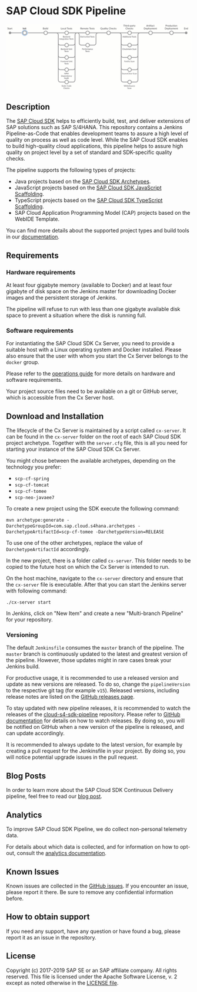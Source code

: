# SAP Cloud SDK Pipeline

![Visualisation of SAP Cloud SDK Pipeline](images/s4sdk-pipeline.gif)

## Description

The [SAP Cloud SDK](https://sap.com/s4sdk) helps to efficiently build, test, and deliver extensions of SAP solutions such as SAP S/4HANA.
This repository contains a Jenkins Pipeline-as-Code that enables development teams to assure a high level of quality on process as well as code level. While the SAP Cloud SDK enables to build high-quality cloud applications, this pipeline helps to assure high quality on project level by a set of standard and SDK-specific quality checks.

The pipeline supports the following types of projects:

* Java projects based on the [SAP Cloud SDK Archetypes](https://mvnrepository.com/artifact/com.sap.cloud.s4hana.archetypes).
* JavaScript projects based on the [SAP Cloud SDK JavaScript Scaffolding](https://github.com/SAP/cloud-s4-sdk-examples/tree/scaffolding-js).
* TypeScript projects based on the [SAP Cloud SDK TypeScript Scaffolding](https://github.com/SAP/cloud-s4-sdk-examples/tree/scaffolding-ts).
* SAP Cloud Application Programming Model (CAP) projects based on the WebIDE Template. 

You can find more details about the supported project types and build tools in our [documentation](doc/pipeline/build-tools.md).

## Requirements

### Hardware requirements

At least four gigabyte memory (available to Docker) and at least four gigabyte of disk space on the Jenkins master for downloading Docker images and the persistent storage of Jenkins.

The pipeline will refuse to run with less than one gigabyte available disk space to prevent a situation where the disk is running full.

### Software requirements

For instantiating the SAP Cloud SDK Cx Server, you need to provide a suitable host with a Linux operating system and Docker installed.
Please also ensure that the user with whom you start the Cx Server belongs to the `docker` group.

Please refer to the [operations guide](https://github.com/SAP/cloud-s4-sdk-pipeline/blob/master/doc/operations/operations-guide.md#system-requirement) for more details on hardware and software requirements.

Your project source files need to be available on a git or GitHub server, which is accessible from the Cx Server host.

## Download and Installation

The lifecycle of the Cx Server is maintained by a script called `cx-server`.
It can be found in the `cx-server` folder on the root of each SAP Cloud SDK project archetype.
Together with the `server.cfg` file, this is all you need for starting your instance of the SAP Cloud SDK Cx Server.

You might chose between the available archetypes, depending on the technology you prefer:

- `scp-cf-spring`
- `scp-cf-tomcat`
- `scp-cf-tomee`
- `scp-neo-javaee7`

To create a new project using the SDK execute the following command:

```shell
mvn archetype:generate -DarchetypeGroupId=com.sap.cloud.s4hana.archetypes -DarchetypeArtifactId=scp-cf-tomee -DarchetypeVersion=RELEASE
```

To use one of the other archetypes, replace the value of `DarchetypeArtifactId` accordingly.

In the new project, there is a folder called `cx-server`.
This folder needs to be copied to the future host on which the Cx Server is intended to run.

On the host machine, navigate to the `cx-server` directory and ensure that the `cx-server` file is executable.
After that you can start the Jenkins server with following command:

```shell
./cx-server start
```

In Jenkins, click on "New Item" and create a new "Multi-branch Pipeline" for your repository.  

### Versioning

The default `Jenkinsfile` consumes the `master` branch of the pipeline.
The `master` branch is continuously updated to the latest and greatest version of the pipeline.
However, those updates might in rare cases break your Jenkins build.

For productive usage, it is recommended to use a released version and update as new versions are released.
To do so, change the `pipelineVersion` to the respective git tag (for example `v15`).
Released versions, including release notes are listed on the [GitHub releases page](https://github.com/SAP/cloud-s4-sdk-pipeline/releases).

To stay updated with new pipeline releases, it is recommended to watch the releases of the [cloud-s4-sdk-pipeline](https://github.com/SAP/cloud-s4-sdk-pipeline) repository.
Please refer to [GitHub documentation](https://help.github.com/articles/watching-and-unwatching-releases-for-a-repository/) for details on how to watch releases.
By doing so, you will be notified on GitHub when a new version of the pipeline is released, and can update accordingly.

It is recommended to always update to the latest version, for example by creating a pull request for the Jenkinsfile in your project.
By doing so, you will notice potential upgrade issues in the pull request.

## Blog Posts
In order to learn more about the SAP Cloud SDK Continuous Delivery pipeline, feel free to read our [blog post](https://blogs.sap.com/2017/09/20/continuous-integration-and-delivery).

## Analytics
To improve SAP Cloud SDK Pipeline, we do collect non-personal telemetry data.

For details about which data is collected, and for information on how to opt-out, consult the [analytics documentation](doc/operations/analytics.md).


## Known Issues
Known issues are collected in the [GitHub issues](https://github.com/sap/cloud-s4-sdk-pipeline/issues).
If you encounter an issue, please report it there.
Be sure to remove any confidential information before.

## How to obtain support
If you need any support, have any question or have found a bug, please report it as an issue in the repository.

## License
Copyright (c) 2017-2019 SAP SE or an SAP affiliate company. All rights reserved.
This file is licensed under the Apache Software License, v. 2 except as noted otherwise in the [LICENSE file](LICENSE).
